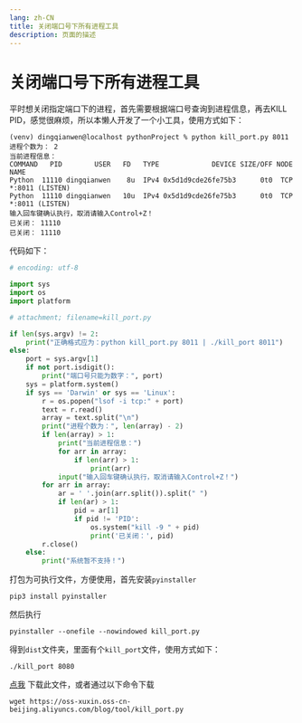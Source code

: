 ```yaml
---
lang: zh-CN  
title: 关闭端口号下所有进程工具  
description: 页面的描述
---
```


# 关闭端口号下所有进程工具

平时想关闭指定端口下的进程，首先需要根据端口号查询到进程信息，再去KILL PID，感觉很麻烦，所以本懒人开发了一个小工具，使用方式如下：

```shell
(venv) dingqianwen@localhost pythonProject % python kill_port.py 8011
进程个数为： 2
当前进程信息：
COMMAND   PID        USER   FD   TYPE             DEVICE SIZE/OFF NODE NAME
Python  11110 dingqianwen    8u  IPv4 0x5d1d9cde26fe75b3      0t0  TCP *:8011 (LISTEN)
Python  11110 dingqianwen   10u  IPv4 0x5d1d9cde26fe75b3      0t0  TCP *:8011 (LISTEN)
输入回车键确认执行，取消请输入Control+Z！
已关闭： 11110
已关闭： 11110
```

代码如下：

```python
# encoding: utf-8

import sys
import os
import platform

# attachment; filename=kill_port.py

if len(sys.argv) != 2:
    print("正确格式应为：python kill_port.py 8011 | ./kill_port 8011")
else:
    port = sys.argv[1]
    if not port.isdigit():
        print("端口号只能为数字：", port)
    sys = platform.system()
    if sys == 'Darwin' or sys == 'Linux':
        r = os.popen("lsof -i tcp:" + port)
        text = r.read()
        array = text.split("\n")
        print("进程个数为：", len(array) - 2)
        if len(array) > 1:
            print("当前进程信息：")
            for arr in array:
                if len(arr) > 1:
                    print(arr)
            input("输入回车键确认执行，取消请输入Control+Z！")
        for arr in array:
            ar = ' '.join(arr.split()).split(" ")
            if len(ar) > 1:
                pid = ar[1]
                if pid != 'PID':
                    os.system("kill -9 " + pid)
                    print('已关闭：', pid)
        r.close()
    else:
        print("系统暂不支持！")
```

打包为可执行文件，方便使用，首先安装`pyinstaller`

```shell
pip3 install pyinstaller
```

然后执行

```shell
pyinstaller --onefile --nowindowed kill_port.py
```

得到`dist`文件夹，里面有个`kill_port`文件，使用方式如下：

```shell
./kill_port 8080
```

[点我](https://oss-xuxin.oss-cn-beijing.aliyuncs.com/blog/tool/kill_port.py) 下载此文件，或者通过以下命令下载

```shell
wget https://oss-xuxin.oss-cn-beijing.aliyuncs.com/blog/tool/kill_port.py
```

<AdsbyGoogle slot="7889564278" layout="in-article"/>

<Comment></Comment>
